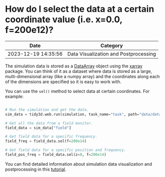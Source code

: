 # How do I select the data at a certain coordinate value (i.e. x=0.0, f=200e12)?

| Date       | Category    |
|------------|-------------|
| 2023-12-19 14:35:56 | Data Visualization and Postprocessing |


The simulation data is stored as a [DataArray](https://xarray.pydata.org/en/stable/generated/xarray.DataArray.html) object using the [xarray](https://xarray.pydata.org/en/stable/) package. You can think of it as a dataset where data is stored as a large, multi-dimensional array (like a numpy array) and the coordinates along each of the dimensions are specified so it is easy to work with.

You can use the `sel()` method to select data at certain coordinates. For example:



```python

# Run the simulation and get the data.
sim_data = tidy3d.web.run(simulation, task_name="task", path="data/data.hdf5", verbose=True)

# Get all the data from a field monitor.
field_data = sim_data["field"]

# Get field data for a specific frequency.
field_freq = field_data.sel(f=200e14)

# Get field data for a specific position and frequency.
field_pos_freq = field_data.sel(z=0, f=200e14)

```

You can find detailed information about simulation data visualization and postprocessing in this <a href="https://www.flexcompute.com/tidy3d/examples/notebooks/VizData/">tutorial</a>.